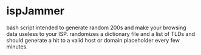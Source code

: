 # ispJammer

bash script intended to generate random 200s and make your browsing data useless to your ISP.
randomizes a dictionary file and a list of TLDs and should generate a hit to a valid host or domain placeholder every few minutes.
